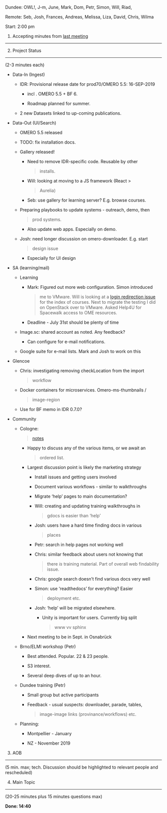 Dundee: OWL!, J-m, June, Mark, Dom, Petr, Simon, Will, Riad,

Remote: Seb, Josh, Frances, Andreas, Melissa, Liza, David, Chris, Wilma

Start: 2:00 pm

1. Accepting minutes from [<u>last meeting</u>](https://drive.google.com/open?id=1TndXeC3wQSZVEaB5ZGpEAaPRl1QAufSI)
-------------------------------------------------------------------------------------------------------------------

2. Project Status
-----------------

(2-3 minutes each)

-   Data-In (Ingest)

    -   IDR: Provisional release date for prod70/OMERO 5.5: 16-SEP-2019

        -   incl . OMERO 5.5 + BF 6.

        -   Roadmap planned for summer.

    -   2 new Datasets linked to up-coming publications.

-   Data-Out (UI/Search)

    -   OMERO 5.5 released

    -   TODO: fix installation docs.

    -   Gallery released!

        -   Need to remove IDR-specific code. Reusable by other
            > installs.

        -   Will: looking at moving to a JS framework (React &gt;
            > Aurelia)

        -   Seb: use gallery for learning server? E.g. browse courses.

    -   Preparing playbooks to update systems - outreach, demo, then
        > prod systems.

        -   Also update web apps. Especially on demo.

    -   Josh: need longer discussion on omero-downloader. E.g. start
        > design issue

        -   Especially for UI design

-   SA (learning/mail)

    -   Learning

        -   Mark: Figured out more web configuration. Simon introduced
            > me to VMware. Will is looking at a [<u>login redirection
            > issue</u>](https://github.com/ome/virtual-microscope/issues/12)
            > for the index of courses. Next to migrate the testing I
            > did on OpenStack over to VMware. Asked Help4U for
            > Spacewalk access to OME resources.

        -   Deadline - July 31st should be plenty of time

    -   Image.sc: shared account as noted. Any feedback?

        -   Can configure for e-mail notifications.

    -   Google suite for e-mail lists. Mark and Josh to work on this

-   Glencoe

    -   Chris: investigating removing checkLocation from the import
        > workflow

    -   Docker containers for microservices. Omero-ms-thumbnails /
        > image-region

    -   Use for BF memo in IDR 0.7.0?

-   Community

    -   Cologne:
        > [<u>notes</u>](https://docs.google.com/document/d/1K3xzoB7Bj_EXmEePBwEP_F4rqdHTpHDcbnNY_Qjkf6A/edit#)

        -   Happy to discuss any of the various items, or we await an
            > ordered list.

        -   Largest discussion point is likely the marketing strategy

            -   Install issues and getting users involved

            -   Document various workflows - similar to walkthroughs

            -   Migrate ‘help’ pages to main documentation?

            -   Will: creating and updating training walkthroughs in
                > gdocs is easier than ‘help’

            -   Josh: users have a hard time finding docs in various
                > places

            -   Petr: search in help pages not working well

            -   Chris: similar feedback about users not knowing that
                > there *is* training material. Part of overall web
                > findability issue.

            -   Chris: google search doesn’t find various docs very well

            -   Simon: use ‘readthedocs’ for everything? Easier
                > deployment etc.

            -   Josh: ‘help’ will be migrated elsewhere.

                -   Unity is important for users. Currently big split
                    > www vv sphinx

        -   Next meeting to be in Sept. in Osnabrück

    -   Brno/ELMI workshop (Petr)

        -   Best attended. Popular. 22 & 23 people.

        -   S3 interest.

        -   Several deep dives of up to an hour.

    -   Dundee training (Petr)

        -   Small group but active participants

        -   Feedback - usual suspects: downloader, parade, tables,
            > image-image links (provinance/workflows) etc.

    -   Planning:

        -   Montpellier - January

        -   NZ - November 2019

3. AOB
------

(5 min. max; tech. Discussion should be highlighted to relevant people
and rescheduled)

4. Main Topic
-------------

(20-25 minutes plus 15 minutes questions max)

**Done: 14:40**
